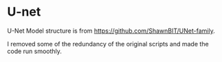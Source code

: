 # U-net

U-Net Model structure is from https://github.com/ShawnBIT/UNet-family. 

I removed some of the redundancy of the original scripts and made the code run smoothly.
